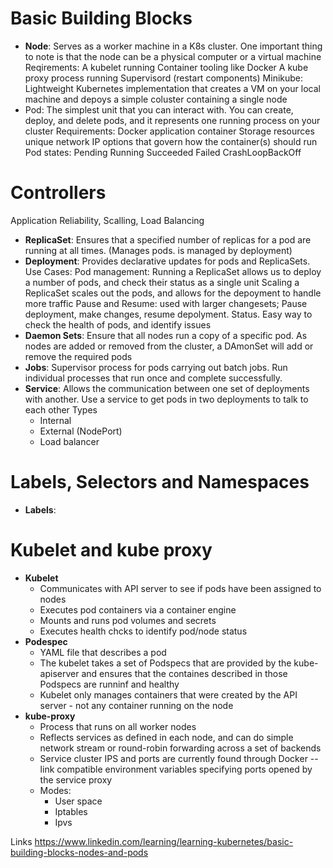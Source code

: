 # Basic Building Blocks
- **Node**: Serves as a worker machine in a K8s cluster. One important thing to note is that the node can be a physical computer or a virtual machine
		Reqirements:
			A kubelet running
			Container tooling like Docker
			A kube proxy process running
			Supervisord (restart components)
		Minikube: Lightweight Kubernetes implementation that creates a VM on your local machine and depoys a simple coluster containing a single node
- Pod: The simplest unit that you can interact with. You can create, deploy, and delete pods, and it represents one running process on your cluster
			Requirements:
			Docker application container
			Storage resources
			unique network IP
			options that govern how the container(s) should run
		Pod states:
			Pending
			Running
			Succeeded
			Failed
			CrashLoopBackOff
# Controllers
Application Reliability, Scalling, Load Balancing
- **ReplicaSet**: Ensures that a specified number of replicas for a pod are running at all times. (Manages pods. is managed by deployment)
- **Deployment**: Provides declarative updates for pods and ReplicaSets.
		Use Cases:
			Pod management: Running a ReplicaSet allows us to deploy a number of pods, and check their status as a single unit
			Scaling a ReplicaSet scales out the pods, and allows for the depoyment to handle more traffic
			Pause and Resume: used with larger changesets; Pause deployment, make changes, resume depolyment.
			Status. Easy way to check the health of pods, and identify issues
- **Daemon Sets**: Ensure that all nodes run a copy of a specific pod. As nodes are added or removed from the cluster, a DAmonSet
	 will add or remove the required pods
- **Jobs**: Supervisor process for pods carrying out batch jobs. Run individual processes that run once and complete successfully.
- **Service**: Allows the communication between one set of deployments with another. Use a service to get pods in two deployments to talk to each other
	Types
	- Internal
	- External (NodePort)
	- Load balancer

# Labels, Selectors and Namespaces
- **Labels**:
# Kubelet and kube proxy
- **Kubelet**
	- Communicates with API server to see if pods have been assigned to nodes
	- Executes pod containers via a container engine
	- Mounts and runs pod volumes and secrets
	- Executes health chcks to identify pod/node status
- **Podespec**
	- YAML file that describes a pod
	- The kubelet takes a set of Podspecs that are provided by the kube-apiserver and ensures that the containes described in those Podspecs are runninf and healthy
	- Kubelet only manages containers that were created by the API server - not any container running on the node
- **kube-proxy**
	- Process that runs on all worker nodes
	- Reflects services as defined in each node, and can do simple network stream or round-robin forwarding across a set of backends
	- Service cluster IPS and ports are currently found through Docker --link compatible environment variables specifying ports opened by the service proxy
	- Modes:
		- User space
		- Iptables
		- Ipvs




Links
https://www.linkedin.com/learning/learning-kubernetes/basic-building-blocks-nodes-and-pods